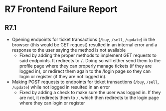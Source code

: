 R7 Frontend Failure Report
==========================

R7.1
----
* Opening endpoints for ticket transactions (`/buy`, `/sell`, `/update`) in the browser (this would be GET request) resulted in an internal error and a response to the user saying the method is not available
	* Fixed by adding the proper methods to implement GET requests to said endpoints. It redirects to `/`. Doing so will either send them to the profile page where they can properly manage tickets (if they are logged in), or redirect them again to the /login page so they can login or register (if they are not logged in).
* Making POST requests to endpoints for ticket transactions (`/buy`, `/sell`, `/update`) while not logged in resulted in an error
	* Fixed by adding a check to make sure the user was logged in. If they are not, it redirects them to `/`, which then redirects to the login page where they can login or register
